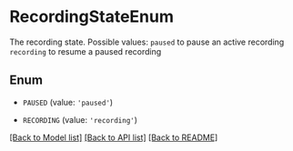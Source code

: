 # RecordingStateEnum

The recording state. Possible values:  `paused` to pause an active recording  `recording` to resume a paused recording

## Enum

* `PAUSED` (value: `'paused'`)

* `RECORDING` (value: `'recording'`)

[[Back to Model list]](../README.md#documentation-for-models) [[Back to API list]](../README.md#documentation-for-api-endpoints) [[Back to README]](../README.md)


